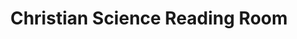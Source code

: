 ---
title: "Christian Science Reading Room"
url: /chula-vista/christian-science-reading-room/
shop: books
---